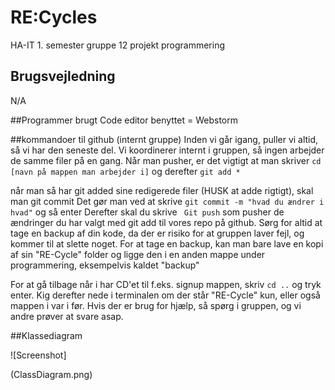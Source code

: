 # RE:Cycles
HA-IT 1. semester gruppe 12 projekt programmering
## Brugsvejledning
 N/A
 
 ##Programmer brugt
 Code editor benyttet = Webstorm
 
 
 ##kommandoer til github (internt gruppe)
 Inden vi går igang, puller vi altid, så vi har den seneste del. Vi koordinerer internt i gruppen, så ingen arbejder
 de samme filer på en gang.
 Når man pusher, er det vigtigt at man skriver `cd [navn på mappen man arbejder i]` og derefter `git add *`
 
 
 når man så har git added sine redigerede filer (HUSK at adde rigtigt), skal man git commit
 Det gør man ved at skrive `git commit -m "hvad du ændrer i hvad"` og så enter
 Derefter skal du skrive
` Git push`
 som pusher de ændringer du har valgt med git add til vores repo på github.
 Sørg for altid at tage en backup af din kode, da der er risiko for at gruppen laver fejl, og kommer til at slette noget.
 For at tage en backup, kan man bare lave en kopi af sin "RE-Cycle" folder og ligge den i en anden mappe under programmering, eksempelvis kaldet "backup"
 
 
 For at gå tilbage når i har CD'et til f.eks. signup mappen, skriv `cd ..` og tryk enter. Kig derefter nede i terminalen om der står "RE-Cycle" kun, eller også mappen i var i før. Hvis der er brug for hjælp, så spørg i gruppen, og vi andre prøver at svare asap.
 
 
 ##Klassediagram
 
 ![Screenshot]
 
 (ClassDiagram.png)
 